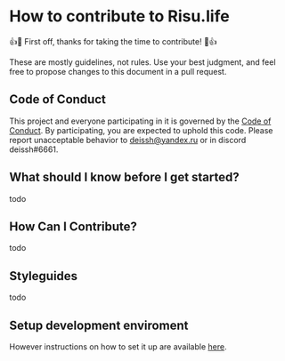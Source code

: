 # How to contribute to Risu.life

👍🎉 First off, thanks for taking the time to contribute! 🎉👍

These are mostly guidelines, not rules. 
Use your best judgment, and feel free to propose changes to this document in a pull request.

## Code of Conduct
This project and everyone participating in it is governed by the [Code of Conduct](https://github.com/deissh/rl/blob/master/CODE_OF_CONDUCT.md).
By participating, you are expected to uphold this code.
Please report unacceptable behavior to deissh@yandex.ru or in discord deissh#6661.

## What should I know before I get started?
todo

## How Can I Contribute?
todo

## Styleguides
todo

## Setup development enviroment

However instructions on how to set it up are available [here](https://github.com/deissh/rl/blob/master/SETUP.md).
